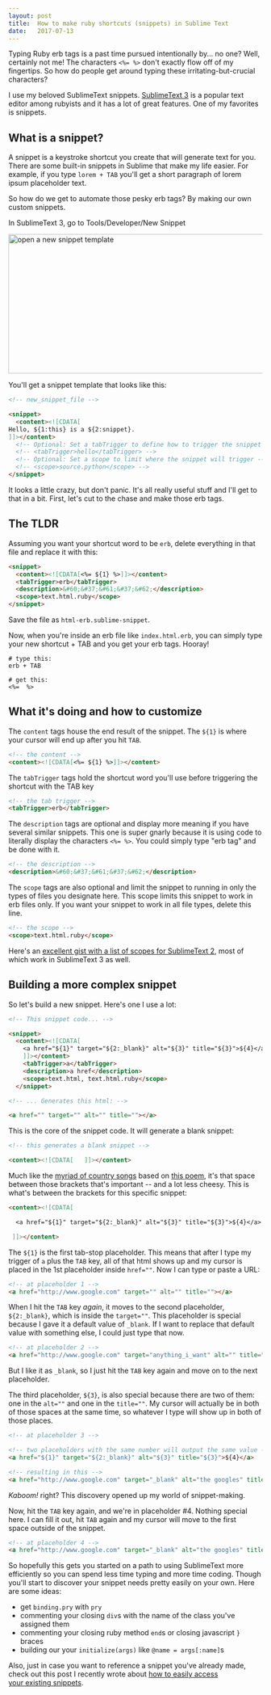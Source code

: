 ```yaml
---
layout: post
title:  How to make ruby shortcuts (snippets) in Sublime Text
date:   2017-07-13
---
```


Typing Ruby erb tags is a past time pursued intentionally by... no one? Well, certainly not me! The characters `<%= %>` don't exactly flow off of my fingertips. So how do people get around typing these irritating-but-crucial characters?

I use my beloved SublimeText snippets. <a title="SublimeText3" href="https://www.sublimetext.com/3" target="_blank" rel="noopener noreferrer">SublimeText 3</a> is a popular text editor among rubyists and it has a lot of great features. One of my favorites is snippets.

## What is a snippet?
A snippet is a keystroke shortcut you create that will generate text for you. There are some built-in snippets in Sublime that make my life easier. For example, if you type `lorem + TAB` you'll get a short paragraph of lorem ipsum placeholder text.

So how do we get to automate those pesky erb tags? By making our own custom snippets.

In SublimeText 3, go to Tools/Developer/New Snippet

<img class="aligncenter size-large wp-image-1152" src="http://localflavormarketing.com/wp-content/uploads/2017/07/snippets01-980x422.png" alt="open a new snippet template" width="640" height="276" />

You'll get a snippet template that looks like this:

```html
<!-- new_snippet_file -->

<snippet>
  <content><![CDATA[
Hello, ${1:this} is a ${2:snippet}.
]]></content>
  <!-- Optional: Set a tabTrigger to define how to trigger the snippet -->
  <!-- <tabTrigger>hello</tabTrigger> -->
  <!-- Optional: Set a scope to limit where the snippet will trigger -->
  <!-- <scope>source.python</scope> -->
</snippet>
```

It looks a little crazy, but don't panic. It's all really useful stuff and I'll get to that in a bit. First, let's cut to the chase and make those erb tags.


## The TLDR

Assuming you want your shortcut word to be `erb`, delete everything in that file and replace it with this:

```html
<snippet>
  <content><![CDATA[<%= ${1} %>]]></content>
  <tabTrigger>erb</tabTrigger>
  <description>&#60;&#37;&#61;&#37;&#62;</description>
  <scope>text.html.ruby</scope>
</snippet>
```
Save the file as `html-erb.sublime-snippet`.

Now, when you're inside an erb file like `index.html.erb`, you can simply type your new shortcut + TAB and you get your erb tags. Hooray!

```
# type this:
erb + TAB

# get this:
<%=  %>
```
## What it's doing and how to customize

The `content` tags house the end result of the snippet. The `${1}` is where your cursor will end up after you hit `TAB`.

```html
<!-- the content -->
<content><![CDATA[<%= ${1} %>]]></content>
```

The `tabTrigger` tags hold the shortcut word you'll use before triggering the shortcut with the TAB key

```html
<!-- the tab trigger -->
<tabTrigger>erb</tabTrigger>
```

The `description` tags are optional and display more meaning if you have several similar snippets. This one is super gnarly because it is using code to literally display the characters `<%= %>`. You could simply type "erb tag" and be done with it.

```html
<!-- the description -->
<description>&#60;&#37;&#61;&#37;&#62;</description>
```

The `scope` tags are also optional and limit the snippet to running in only the types of files you designate here. This scope limits this snippet to work in erb files only. If you want your snippet to work in all file types, delete this line.

```html
<!-- the scope -->
<scope>text.html.ruby</scope>
```

Here's an <a title="sublime scopes" href="https://gist.github.com/iambibhas/4705378?reference=localflavormarketing.com" target="_blank" rel="noopener noreferrer">excellent gist with a list of scopes for SublimeText 2</a>, most of which work in SublimeText 3 as well.


## Building a more complex snippet

So let's build a new snippet. Here's one I use a lot:

```html
<!-- This snippet code... -->

<snippet>
  <content><![CDATA[
    <a href="${1}" target="${2:_blank}" alt="${3}" title="${3}">${4}</a>
    ]]></content>
    <tabTrigger>a</tabTrigger>
    <description>a href</description>
    <scope>text.html, text.html.ruby</scope>
  </snippet>
```

```html
<!-- ... Generates this html: -->

<a href="" target="" alt="" title=""></a>
```

This is the core of the snippet code. It will generate a blank snippet:

```html
<!-- this generates a blank snippet -->

<content><![CDATA[   ]]></content>
```
Much like the <a title="The Dash Between Songs" href="https://www.youtube.com/results?search_query=the+dash+between&amp;page=&amp;utm_source=opensearch" target="_blank" rel="noopener noreferrer">myriad of country songs</a> based on <a title="The Dash Between" href="http://www.rontranmer.com/the-dash-between" target="_blank" rel="noopener noreferrer">this poem</a>, it's that space between those brackets that's important -- and a lot less cheesy. This is what's between the brackets for this specific snippet:

```html
<content><![CDATA[

  <a href="${1}" target="${2:_blank}" alt="${3}" title="${3}">${4}</a>

 ]]></content>
```

The `${1}` is the first tab-stop placeholder. This means that after I type my trigger of `a` plus the `TAB` key, all of that html shows up and my cursor is placed in the 1st placeholder inside `href=""`. Now I can type or paste a URL:


```html
<!-- at placeholder 1 -->
<a href="http://www.google.com" target="" alt="" title=""></a>
```

When I hit the `TAB` key _again_, it moves to the second placeholder, `${2:_blank}`, which is inside the `target=""`. This placeholder is special because I gave it a default value of `_blank`. If I want to replace that default value with something else, I could just type that now.

```html
<!-- at placeholder 2 -->
<a href="http://www.google.com" target="anything_i_want" alt="" title=""></a>
```

But I like it as `_blank`, so I just hit the `TAB` key again and move on to the next placeholder.

The third placeholder, `${3}`, is also special because there are two of them: one in the `alt=""` and one in the `title=""`. My cursor will actually be in both of those spaces at the same time, so whatever I type will show up in both of those places.

```html
<!-- at placeholder 3 -->

<!-- two placeholders with the same number will output the same value -->
<a href="${1}" target="${2:_blank}" alt="${3}" title="${3}">${4}</a>

<!-- resulting in this -->
<a href="http://www.google.com" target="_blank" alt="the googles" title="the googles">${4}</a>
```
*Kaboom!* right? This discovery opened up my world of snippet-making.

Now, hit the `TAB` key again, and we're in placeholder #4. Nothing special here. I can fill it out, hit `TAB` again and my cursor will move to the first space outside of the snippet.

```html
<!-- at placeholder 4 -->
<a href="http://www.google.com" target="_blank" alt="the googles" title="the googles">Google</a>
```
So hopefully this gets you started on a path to using SublimeText more efficiently so you can spend less time typing and more time coding. Though you'll start to discover your snippet needs pretty easily on your own. Here are some ideas:

  - get `binding.pry` with `pry`
  - commenting your closing `div`s with the name of the class you've assigned them
  - commenting your closing ruby method `end`s or closing javascript `}` braces
  - building our your `initialize(args)` like `@name = args[:name]`s

Also, just in case you want to reference a snippet you've already made, check out this post I recently wrote about <a href="http://localflavormarketing.com/how-to-access-your-sublime-snippets/">how to easily access your existing snippets</a>.
